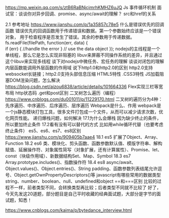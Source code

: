 https://mp.weixin.qq.com/s/ztB6RaBNjcjmrhKMHZ6uJQ
Js 事件循环机制
面试官：谈谈你对异步回调、promise、async/await的理解？
src和href的关系


2.1 参考地址  https://www.jianshu.com/p/1a35857c78e5
什么是错误优先的回调函数
错误优先的回调函数用于传递错误和数据。第一个参数始终应该是一个错误对象， 用于检查程序是否发生了错误。其余的参数用于传递数据。
fs.readFile(filePath, function(err, data) {  
    if (err) {
        //handle the error
    }
    // use the data object
});
nodejs的主线程是一个单线程，那么它是怎么实现非阻塞的
libuv来屏蔽不同操作系统的差异，并且通过这个libuv来实现多线程
谈下对nodejs中微任务、宏任务的理解
谈谈对闭包的理解  内层函数能调用外层函数的作用域
说下http1.0和http2.0的区别
http2.0支持websocket长链接；http2.0支持头部信息压缩
HTML5特性
.CSS3特性
JS加载阻塞DOM渲染问题，怎么解决
https://blog.csdn.net/aizou6838/article/details/101664336
Flex实现三栏等宽布局
http状态码
.get和post区别
二叉树怎么遍历（编程）
https://www.cnblogs.com/du001011/p/11229170.html
二叉树的遍历分为4种：先序遍历、中序遍历、后序遍历、层序遍历
Webpack是什么、作用
webpack是一个js静态模块打包工具，很多文件打包成一个文件，从而可以减少请求次数，优化网页性能。
递归爆栈问题，如何解决
17.1为什么会爆栈 因为缺少终止的条件，所以要加终止条件
17.2看有没有可以替代的方式 比如用while循环代替（也要考虑终止条件）
es5、es6、es7、es8区别
 https://www.jianshu.com/p/909405b7aae4
18.1 es5 扩展了Object、Array、Function
18.2 es6  类、模块化、剪头函数、函数参数默认值、模版字符串、解构赋值、延展操作符、对象属性简写（对象扩展，还有计算属性）、Promise、let、const（块级作用域）、新数据结构Set、Map、Symbol
18.3 es7 Array.prototype.includes()、指数操作符
18.4 es8 async/await、Object.values()、Object.entries()、String padding、函数参数列表结尾允许逗号、Object.getOwnPropertyDescriptors()等
javascript有哪些常用的数据类型 string、number、boolean、null、undefined和object
==和===区别 比较的过程不一样，前者类型不同，会转换类型再比较；后者类型不同就不比较了
好了，今天先发这20道题，部分题目是自己平时收藏的经典面试题，大部分是字节的面试题，知悉！

https://www.cnblogs.com/kaima/p/bytedance_interview.html